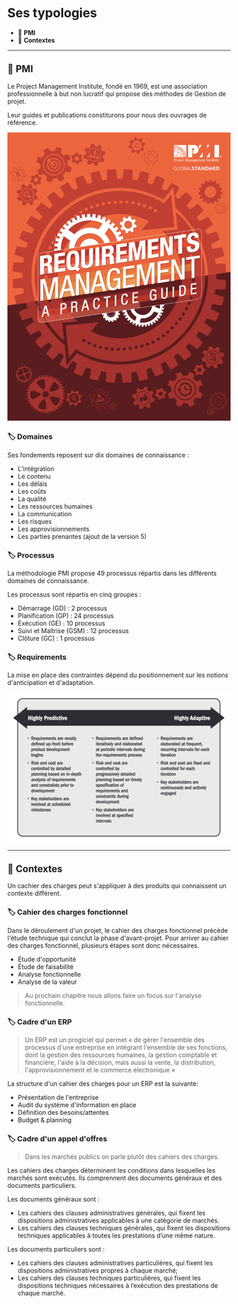# Ses typologies

*  🔖 **PMI**
*  🔖 **Contextes**

___

## 📑 PMI

Le Project Management Institute, fondé en 1969, est une association professionnelle à but non lucratif qui propose des méthodes de Gestion de projet.

Leur guides et publications constiturons pour nous des ouvrages de référence.

![image](./resources/pmi.png)

### 🏷️ **Domaines**

Ses fondements reposent sur dix domaines de connaissance :

* L’intégration
* Le contenu
* Les délais
* Les coûts
* La qualité
* Les ressources humaines
* La communication
* Les risques
* Les approvisionnements
* Les parties prenantes (ajout de la version 5)

### 🏷️ **Processus**

La méthodologie PMI propose 49 processus répartis dans les différents domaines de connaissance.

Les processus sont répartis en cinq groupes :

* Démarrage (GD) : 2 processus
* Planification (GP) : 24 processus
* Exécution (GE) : 10 processus
* Suivi et Maîtrise (GSM) : 12 processus
* Clôture (GC) : 1 processus

### 🏷️ **Requirements**

La mise en place des contraintes dépend du positionnement sur les notions d'anticipation et d'adaptation.

![image](./resources/adaptative.png)

___

## 📑 Contextes

Un cachier des charges peut s'appliquer à des produits qui connaissent un contexte différent.

### 🏷️ **Cahier des charges fonctionnel**

Dans le déroulement d'un projet, le cahier des charges fonctionnel précède l'étude technique qui conclut la phase d'avant-projet. Pour arriver au cahier des charges fonctionnel, plusieurs étapes sont donc nécessaires. 

* Étude d'opportunité
* Étude de faisabilité
* Analyse fonctionnelle
* Analyse de la valeur

> Au prochain chapitre nous allons faire un focus sur l'analyse fonctionnelle.

### 🏷️ **Cadre d'un ERP**

> Un ERP est un progiciel qui permet « de gérer l'ensemble des processus d'une entreprise en intégrant l'ensemble de ses fonctions, dont la gestion des ressources humaines, la gestion comptable et financière, l'aide à la décision, mais aussi la vente, la distribution, l'approvisionnement et le commerce électronique »

La structure d'un cahier des charges pour un ERP est la suivante:

* Présentation de l'entreprise
* Audit du système d'information en place
* Définition des besoins/attentes
* Budget & planning

### 🏷️ **Cadre d'un appel d'offres**

> Dans les marchés publics on parle plutôt des cahiers des charges. 

Les cahiers des charges déterminent les conditions dans lesquelles les marchés sont exécutés.
Ils comprennent des documents généraux et des documents particuliers.

Les documents généraux sont :
* Les cahiers des clauses administratives générales, qui fixent les dispositions administratives applicables à une catégorie de marchés.
* Les cahiers des clauses techniques générales, qui fixent les dispositions techniques applicables à toutes les prestations d’une même nature.

Les documents particuliers sont :

* Les cahiers des clauses administratives particulières, qui fixent les dispositions administratives propres à chaque marché;
* Les cahiers des clauses techniques particulières, qui fixent les dispositions techniques nécessaires à l’exécution des prestations de chaque marché.